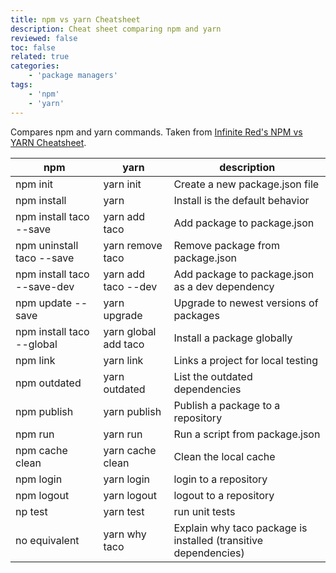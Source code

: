 ```yaml
---
title: npm vs yarn Cheatsheet
description: Cheat sheet comparing npm and yarn
reviewed: false
toc: false
related: true
categories:
    - 'package managers'
tags:
    - 'npm'
    - 'yarn'
---
```


Compares npm and yarn commands.
Taken from [Infinite Red's NPM vs YARN Cheatsheet](https://infinite.red/files/yarn.pdf).

<!--more-->

| npm                         | yarn                 | description                                                     |
| --------------------------- | -------------------- | --------------------------------------------------------------- |
| npm init                    | yarn init            | Create a new package.json file                                  |
| npm install                 | yarn                 | Install is the default behavior                                 |
| npm install taco --save     | yarn add taco        | Add package to package.json                                     |
| npm uninstall taco --save   | yarn remove taco     | Remove package from package.json                                |
| npm install taco --save-dev | yarn add taco --dev  | Add package to package.json as a dev dependency                 |
| npm update --save           | yarn upgrade         | Upgrade to newest versions of packages                          |
| npm install taco --global   | yarn global add taco | Install a package globally                                      |
| npm link                    | yarn link            | Links a project for local testing                               |
| npm outdated                | yarn outdated        | List the outdated dependencies                                  |
| npm publish                 | yarn publish         | Publish a package to a repository                               |
| npm run                     | yarn run             | Run a script from package.json                                  |
| npm cache clean             | yarn cache clean     | Clean the local cache                                           |
| npm login                   | yarn login           | login to a repository                                           |
| npm logout                  | yarn logout          | logout to a repository                                          |
| np test                     | yarn test            | run unit tests                                                  |
| no equivalent               | yarn why taco        | Explain why taco package is installed (transitive dependencies) |


